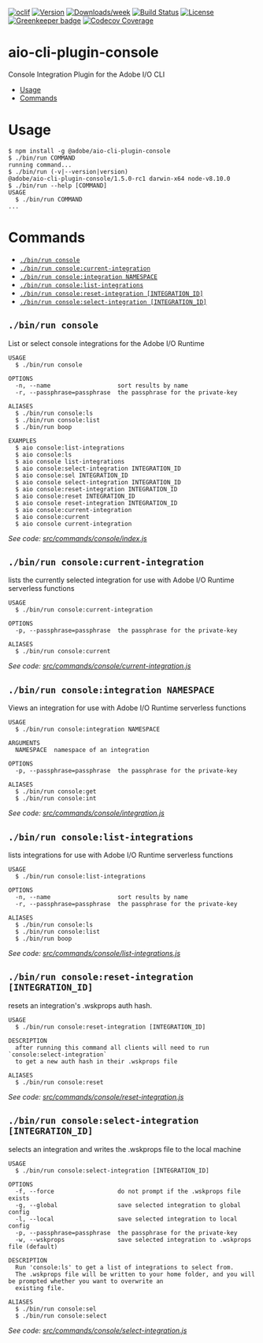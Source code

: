 <!--
Copyright 2018 Adobe. All rights reserved.
This file is licensed to you under the Apache License, Version 2.0 (the "License");
you may not use this file except in compliance with the License. You may obtain a copy
of the License at http://www.apache.org/licenses/LICENSE-2.0

Unless required by applicable law or agreed to in writing, software distributed under
the License is distributed on an "AS IS" BASIS, WITHOUT WARRANTIES OR REPRESENTATIONS
OF ANY KIND, either express or implied. See the License for the specific language
governing permissions and limitations under the License.
-->
[![oclif](https://img.shields.io/badge/cli-oclif-brightgreen.svg)](https://oclif.io)
[![Version](https://img.shields.io/npm/v/@adobe/aio-cli-plugin-console.svg)](https://npmjs.org/package/@adobe/aio-cli-plugin-console)
[![Downloads/week](https://img.shields.io/npm/dw/@adobe/aio-cli-plugin-console.svg)](https://npmjs.org/package/@adobe/aio-cli-plugin-console)
[![Build Status](https://travis-ci.org/adobe/aio-cli-plugin-console.svg?branch=master)](https://travis-ci.org/adobe/aio-cli-plugin-console)
[![License](https://img.shields.io/badge/License-Apache%202.0-blue.svg)](https://opensource.org/licenses/Apache-2.0) [![Greenkeeper badge](https://badges.greenkeeper.io/adobe/aio-cli-plugin-console.svg)](https://greenkeeper.io/)
[![Codecov Coverage](https://img.shields.io/codecov/c/github/adobe/aio-cli-plugin-console/master.svg?style=flat-square)](https://codecov.io/gh/adobe/aio-cli-plugin-console/)


aio-cli-plugin-console
======================

Console Integration Plugin for the Adobe I/O CLI

<!-- toc -->
* [Usage](#usage)
* [Commands](#commands)
<!-- tocstop -->
# Usage
<!-- usage -->
```sh-session
$ npm install -g @adobe/aio-cli-plugin-console
$ ./bin/run COMMAND
running command...
$ ./bin/run (-v|--version|version)
@adobe/aio-cli-plugin-console/1.5.0-rc1 darwin-x64 node-v8.10.0
$ ./bin/run --help [COMMAND]
USAGE
  $ ./bin/run COMMAND
...
```
<!-- usagestop -->
# Commands
<!-- commands -->
* [`./bin/run console`](#binrun-console)
* [`./bin/run console:current-integration`](#binrun-consolecurrent-integration)
* [`./bin/run console:integration NAMESPACE`](#binrun-consoleintegration-namespace)
* [`./bin/run console:list-integrations`](#binrun-consolelist-integrations)
* [`./bin/run console:reset-integration [INTEGRATION_ID]`](#binrun-consolereset-integration-integration_id)
* [`./bin/run console:select-integration [INTEGRATION_ID]`](#binrun-consoleselect-integration-integration_id)

## `./bin/run console`

List or select console integrations for the Adobe I/O Runtime

```
USAGE
  $ ./bin/run console

OPTIONS
  -n, --name                   sort results by name
  -r, --passphrase=passphrase  the passphrase for the private-key

ALIASES
  $ ./bin/run console:ls
  $ ./bin/run console:list
  $ ./bin/run boop

EXAMPLES
  $ aio console:list-integrations
  $ aio console:ls
  $ aio console list-integrations
  $ aio console:select-integration INTEGRATION_ID
  $ aio console:sel INTEGRATION_ID
  $ aio console select-integration INTEGRATION_ID
  $ aio console:reset-integration INTEGRATION_ID
  $ aio console:reset INTEGRATION_ID
  $ aio console reset-integration INTEGRATION_ID
  $ aio console:current-integration
  $ aio console:current
  $ aio console current-integration
```

_See code: [src/commands/console/index.js](https://github.com/adobe/aio-cli-plugin-console/blob/v1.5.0-rc1/src/commands/console/index.js)_

## `./bin/run console:current-integration`

lists the currently selected integration for use with Adobe I/O Runtime serverless functions

```
USAGE
  $ ./bin/run console:current-integration

OPTIONS
  -p, --passphrase=passphrase  the passphrase for the private-key

ALIASES
  $ ./bin/run console:current
```

_See code: [src/commands/console/current-integration.js](https://github.com/adobe/aio-cli-plugin-console/blob/v1.5.0-rc1/src/commands/console/current-integration.js)_

## `./bin/run console:integration NAMESPACE`

Views an integration for use with Adobe I/O Runtime serverless functions

```
USAGE
  $ ./bin/run console:integration NAMESPACE

ARGUMENTS
  NAMESPACE  namespace of an integration

OPTIONS
  -p, --passphrase=passphrase  the passphrase for the private-key

ALIASES
  $ ./bin/run console:get
  $ ./bin/run console:int
```

_See code: [src/commands/console/integration.js](https://github.com/adobe/aio-cli-plugin-console/blob/v1.5.0-rc1/src/commands/console/integration.js)_

## `./bin/run console:list-integrations`

lists integrations for use with Adobe I/O Runtime serverless functions

```
USAGE
  $ ./bin/run console:list-integrations

OPTIONS
  -n, --name                   sort results by name
  -r, --passphrase=passphrase  the passphrase for the private-key

ALIASES
  $ ./bin/run console:ls
  $ ./bin/run console:list
  $ ./bin/run boop
```

_See code: [src/commands/console/list-integrations.js](https://github.com/adobe/aio-cli-plugin-console/blob/v1.5.0-rc1/src/commands/console/list-integrations.js)_

## `./bin/run console:reset-integration [INTEGRATION_ID]`

resets an integration's .wskprops auth hash.

```
USAGE
  $ ./bin/run console:reset-integration [INTEGRATION_ID]

DESCRIPTION
  after running this command all clients will need to run `console:select-integration` 
  to get a new auth hash in their .wskprops file

ALIASES
  $ ./bin/run console:reset
```

_See code: [src/commands/console/reset-integration.js](https://github.com/adobe/aio-cli-plugin-console/blob/v1.5.0-rc1/src/commands/console/reset-integration.js)_

## `./bin/run console:select-integration [INTEGRATION_ID]`

selects an integration and writes the .wskprops file to the local machine

```
USAGE
  $ ./bin/run console:select-integration [INTEGRATION_ID]

OPTIONS
  -f, --force                  do not prompt if the .wskprops file exists
  -g, --global                 save selected integration to global config
  -l, --local                  save selected integration to local config
  -p, --passphrase=passphrase  the passphrase for the private-key
  -w, --wskprops               save selected integration to .wskprops file (default)

DESCRIPTION
  Run 'console:ls' to get a list of integrations to select from.
  The .wskprops file will be written to your home folder, and you will be prompted whether you want to overwrite an 
  existing file.

ALIASES
  $ ./bin/run console:sel
  $ ./bin/run console:select
```

_See code: [src/commands/console/select-integration.js](https://github.com/adobe/aio-cli-plugin-console/blob/v1.5.0-rc1/src/commands/console/select-integration.js)_
<!-- commandsstop -->
